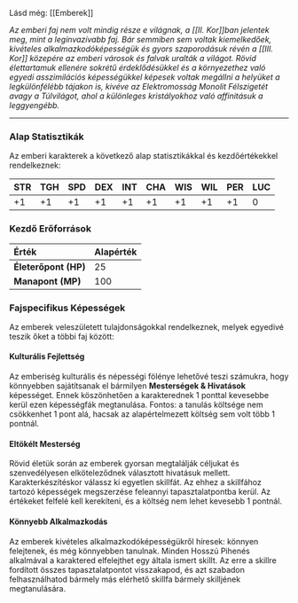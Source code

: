 Lásd még: [[Emberek]]

_Az emberi faj nem volt mindig része e világnak, a [[II. Kor]]ban jelentek meg, mint a leginvazívabb faj. Bár semmiben sem voltak kiemelkedőek, kivételes alkalmazkodóképességük és gyors szaporodásuk révén a [[III. Kor]] közepére az emberi városok és falvak uralták a világot. Rövid élettartamuk ellenére sokrétű érdeklődésükkel és a környezethez való egyedi asszimilációs képességükkel képesek voltak megállni a helyüket a legkülönfélébb tájakon is, kivéve az Elektromosság Monolit Félszigetét avagy a Túlvilágot, ahol a különleges kristályokhoz való affinitásuk a leggyengébb._

---

### Alap Statisztikák

Az emberi karakterek a következő alap statisztikákkal és kezdőértékekkel rendelkeznek:

| STR | TGH | SPD | DEX | INT | CHA | WIS | WIL | PER | LUC |
| :-- | :-- | :-- | :-- | :-- | :-- | :-- | :-- | :-- | :-- |
| +1 | +1 | +1 | +1 | +1 | +1 | +1 | +1 | +1 | 0 |

### Kezdő Erőforrások

| Érték                | Alapérték |
| :------------------- | :-------- |
| **Életerőpont (HP)** | 25        |
| **Manapont (MP)**    | 100       |

### Fajspecifikus Képességek

Az emberek veleszületett tulajdonságokkal rendelkeznek, melyek egyedivé teszik őket a többi faj között:

#### Kulturális Fejlettség

Az emberiség kulturális és népességi fölénye lehetővé teszi számukra, hogy könnyebben sajátítsanak el bármilyen **Mesterségek & Hivatások** képességet. Ennek köszönhetően a karakterednek 1 ponttal kevesebbe kerül ezen képességfák megtanulása. Fontos: a tanulás költsége nem csökkenhet 1 pont alá, hacsak az alapértelmezett költség sem volt több 1 pontnál.

#### Eltökélt Mesterség

Rövid életük során az emberek gyorsan megtalálják céljukat és szenvedélyesen elköteleződnek választott hivatásuk mellett. Karakterkészítéskor válassz ki egyetlen skillfát. Az ehhez a skillfához tartozó képességek megszerzése feleannyi tapasztalatpontba kerül. Az értékeket felfelé kell kerekíteni, és a költség nem lehet kevesebb 1 pontnál.

#### Könnyebb Alkalmazkodás

Az emberek kivételes alkalmazkodóképességükről híresek: könnyen felejtenek, és még könnyebben tanulnak. Minden Hosszú Pihenés alkalmával a karaktered elfelejthet egy általa ismert skillt. Az erre a skillre fordított összes tapasztalatpontot visszakapod, és azt szabadon felhasználhatod bármely más elérhető skillfa bármely skilljének megtanulására.